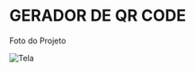 # GERADOR DE QR CODE
Foto do Projeto

![Tela](https://github.com/Lucasdiogo6/GERADOR-DE-QR-CODE/assets/63885198/1ffd4256-626a-475c-bb08-76f8089ca8ee)
